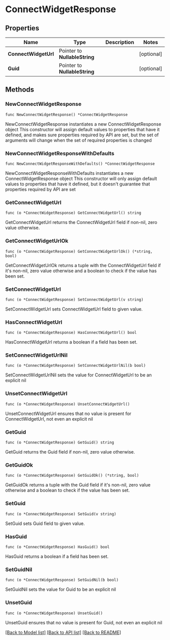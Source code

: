 # ConnectWidgetResponse

## Properties

Name | Type | Description | Notes
------------ | ------------- | ------------- | -------------
**ConnectWidgetUrl** | Pointer to **NullableString** |  | [optional] 
**Guid** | Pointer to **NullableString** |  | [optional] 

## Methods

### NewConnectWidgetResponse

`func NewConnectWidgetResponse() *ConnectWidgetResponse`

NewConnectWidgetResponse instantiates a new ConnectWidgetResponse object
This constructor will assign default values to properties that have it defined,
and makes sure properties required by API are set, but the set of arguments
will change when the set of required properties is changed

### NewConnectWidgetResponseWithDefaults

`func NewConnectWidgetResponseWithDefaults() *ConnectWidgetResponse`

NewConnectWidgetResponseWithDefaults instantiates a new ConnectWidgetResponse object
This constructor will only assign default values to properties that have it defined,
but it doesn't guarantee that properties required by API are set

### GetConnectWidgetUrl

`func (o *ConnectWidgetResponse) GetConnectWidgetUrl() string`

GetConnectWidgetUrl returns the ConnectWidgetUrl field if non-nil, zero value otherwise.

### GetConnectWidgetUrlOk

`func (o *ConnectWidgetResponse) GetConnectWidgetUrlOk() (*string, bool)`

GetConnectWidgetUrlOk returns a tuple with the ConnectWidgetUrl field if it's non-nil, zero value otherwise
and a boolean to check if the value has been set.

### SetConnectWidgetUrl

`func (o *ConnectWidgetResponse) SetConnectWidgetUrl(v string)`

SetConnectWidgetUrl sets ConnectWidgetUrl field to given value.

### HasConnectWidgetUrl

`func (o *ConnectWidgetResponse) HasConnectWidgetUrl() bool`

HasConnectWidgetUrl returns a boolean if a field has been set.

### SetConnectWidgetUrlNil

`func (o *ConnectWidgetResponse) SetConnectWidgetUrlNil(b bool)`

 SetConnectWidgetUrlNil sets the value for ConnectWidgetUrl to be an explicit nil

### UnsetConnectWidgetUrl
`func (o *ConnectWidgetResponse) UnsetConnectWidgetUrl()`

UnsetConnectWidgetUrl ensures that no value is present for ConnectWidgetUrl, not even an explicit nil
### GetGuid

`func (o *ConnectWidgetResponse) GetGuid() string`

GetGuid returns the Guid field if non-nil, zero value otherwise.

### GetGuidOk

`func (o *ConnectWidgetResponse) GetGuidOk() (*string, bool)`

GetGuidOk returns a tuple with the Guid field if it's non-nil, zero value otherwise
and a boolean to check if the value has been set.

### SetGuid

`func (o *ConnectWidgetResponse) SetGuid(v string)`

SetGuid sets Guid field to given value.

### HasGuid

`func (o *ConnectWidgetResponse) HasGuid() bool`

HasGuid returns a boolean if a field has been set.

### SetGuidNil

`func (o *ConnectWidgetResponse) SetGuidNil(b bool)`

 SetGuidNil sets the value for Guid to be an explicit nil

### UnsetGuid
`func (o *ConnectWidgetResponse) UnsetGuid()`

UnsetGuid ensures that no value is present for Guid, not even an explicit nil

[[Back to Model list]](../README.md#documentation-for-models) [[Back to API list]](../README.md#documentation-for-api-endpoints) [[Back to README]](../README.md)


